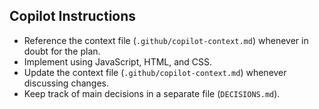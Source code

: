 ## Copilot Instructions

- Reference the context file (`.github/copilot-context.md`) whenever in doubt for the plan.
- Implement using JavaScript, HTML, and CSS.
- Update the context file (`.github/copilot-context.md`) whenever discussing changes.
- Keep track of main decisions in a separate file (`DECISIONS.md`).
